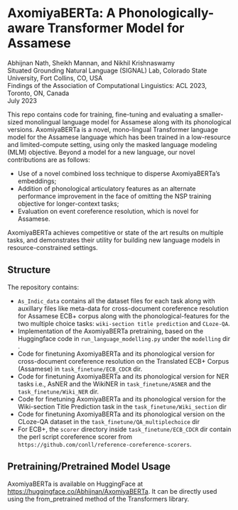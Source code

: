 # AxomiyaBERTa: A Phonologically-aware Transformer Model for Assamese
Abhijnan Nath, Sheikh Mannan, and Nikhil Krishnaswamy\
Situated Grounding Natural Language (SIGNAL) Lab, Colorado State University, Fort Collins, CO, USA\
Findings of the Association of Computational Linguistics: ACL 2023, Toronto, ON, Canada\
July 2023
 
This repo contains code for training, fine-tuning and evaluating a smaller-sized monolingual language model for Assamese along with its phonological versions. AxomiyaBERTa is a novel, mono-lingual Transformer language model for the Assamese language which has been trained in a low-resource and limited-compute setting, using only the masked language modeling (MLM) objective. Beyond a model for a new language, our novel contributions are as follows:

- Use of a novel combined loss technique to disperse AxomiyaBERTa’s embeddings;
- Addition of phonological articulatory features as an alternate performance improvement in the face of omitting the NSP training objective for longer-context tasks;
- Evaluation on event coreference resolution, which is novel for Assamese.

AxomiyaBERTa achieves competitive or state of the art results on multiple tasks, and demonstrates their utility for building new language models in resource-constrained settings.

## Structure 
The repository contains:
- `As_Indic_data` contains all the dataset files for each task along with auxillary files like meta-data for cross-document coreference resolution for Assamese ECB+ corpus along with the phonological-features for the two multiple choice tasks: `wiki-section title prediction` and `CLoze-QA`.
- Implementation of the AxomiyaBERTa pretraining, based on the Huggingface code in `run_language_modelling.py` under the `modelling` dir .
- Code for finetuning AxomiyaBERTa and its phonological version for cross-document coreference resolution on the Translated ECB+ Corpus (Assamese) in `task_finetune/ECB_CDCR` dir.
- Code for finetuning AxomiyaBERTa and its phonological version for NER tasks i.e., AsNER and the WikiNER in  `task_finetune/ASNER` and the `task_finetune/Wiki_NER` dir.
- Code for finetuning AxomiyaBERTa and its phonological version for the Wiki-section Title Prediction task in the `task_finetune/Wiki_section` dir
- Code for finetuning AxomiyaBERTa and its phonological version on the CLoze-QA dataset in the `task_finetune/QA_multiplechoice` dir
- For ECB+, the `scorer` directory inside `task_finetune/ECB_CDCR` dir contain the perl script coreference scorer from `https://github.com/conll/reference-coreference-scorers`.

## Pretraining/Pretrained Model Usage

AxomiyaBERTa is available on HuggingFace at https://huggingface.co/Abhijnan/AxomiyaBERTa. It can be directly used using the from_pretrained method of the Transformers library.





 
